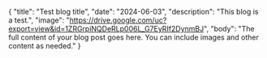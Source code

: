 {
  "title": "Test blog title",
  "date": "2024-06-03",
  "description": "This blog is a test.",
  "image": "https://drive.google.com/uc?export=view&id=1ZRGrpiNQDeRLp006L_G7EyRIf2DynmBJ",
  "body": "The full content of your blog post goes here. You can include images and other content as needed."
}
